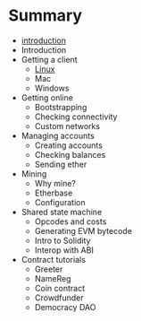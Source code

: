 # Summary

* [introduction](README.md)
* Introduction
* Getting a client
   * [Linux](installing_linux.md)
   * Mac
   * Windows
* Getting online
   * Bootstrapping
   * Checking connectivity
   * Custom networks
* Managing accounts
   * Creating accounts
   * Checking balances
   * Sending ether
* Mining
   * Why mine?
   * Etherbase
   * Configuration
* Shared state machine
   * Opcodes and costs
   * Generating EVM bytecode
   * Intro to Solidity
   * Interop with ABI
* Contract tutorials
   * Greeter
   * NameReg
   * Coin contract
   * Crowdfunder
   * Democracy DAO

